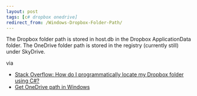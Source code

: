 ```yaml
---
layout: post
tags: [c# dropbox onedrive]
redirect_from: /Windows-Dropbox-Folder-Path/
---
```

The Dropbox folder path is stored in host.db in the Dropbox ApplicationData folder. The OneDrive folder path is stored in the registry (currently still) under SkyDrive.

via 
 - [Stack Overflow: How do I programmatically locate my Dropbox folder using C#?](http://stackoverflow.com/questions/9660280/)
 - [Get OneDrive path in Windows](http://stackoverflow.com/questions/26771265/)

